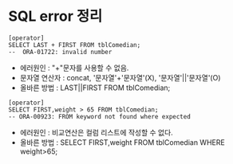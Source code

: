 # SQL error 정리
```
[operator]
SELECT LAST + FIRST FROM tblComedian; 
--  ORA-01722: invalid number
```
- 에러원인 : "+"문자를 사용할 수 없음. 
- 문자열 연산자 : concat, '문자열'+'문자열'(X), '문자열'||'문자열'(O)
- 올바른 방법 : LAST||FIRST FROM tblComedian;  

```
[operator]
SELECT FIRST,weight > 65 FROM tblComedian;
-- ORA-00923: FROM keyword not found where expected
```
- 에러원인 : 비교연산은 컬럼 리스트에 작성할 수 없다.
- 올바른 방법 : SELECT FIRST,weight FROM tblComedian WHERE weight>65;
```
